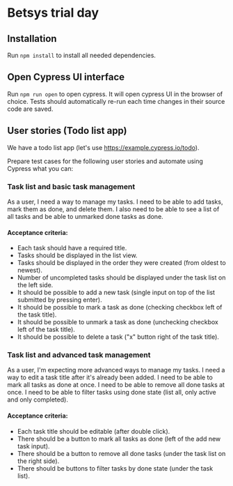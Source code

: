# Betsys trial day

## Installation

Run `npm install` to install all needed dependencies.

## Open Cypress UI interface

Run `npm run open` to open cypress.
It will open cypress UI in the browser of choice.
Tests should automatically re-run each time changes in their source code are saved.

## User stories (Todo list app)

We have a todo list app (let's use https://example.cypress.io/todo).

Prepare test cases for the following user stories and automate using Cypress what you can:

### Task list and basic task management
As a user, I need a way to manage my tasks.
I need to be able to add tasks, mark them as done, and delete them.
I also need to be able to see a list of all tasks and be able to unmarked done tasks as done.

#### Acceptance criteria:
- Each task should have a required title.
- Tasks should be displayed in the list view.
- Tasks should be displayed in the order they were created (from oldest to newest).
- Number of uncompleted tasks should be displayed under the task list on the left side.
- It should be possible to add a new task (single input on top of the list submitted by pressing enter).
- It should be possible to mark a task as done (checking checkbox left of the task title).
- It should be possible to unmark a task as done (unchecking checkbox left of the task title).
- It should be possible to delete a task ("x" button right of the task title).

### Task list and advanced task management
As a user, I'm expecting more advanced ways to manage my tasks.
I need a way to edit a task title after it's already been added.
I need to be able to mark all tasks as done at once.
I need to be able to remove all done tasks at once.
I need to be able to filter tasks using done state (list all, only active and only completed).

#### Acceptance criteria:
- Each task title should be editable (after double click).
- There should be a button to mark all tasks as done (left of the add new task input).
- There should be a button to remove all done tasks (under the task list on the right side).
- There should be buttons to filter tasks by done state (under the task list).
